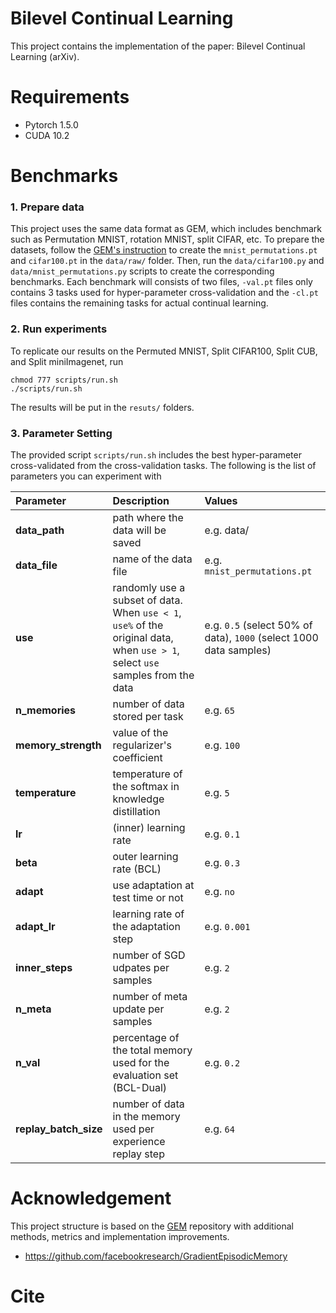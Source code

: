 # Bilevel Continual Learning

This project contains the implementation of the paper: Bilevel Continual Learning (arXiv).

# Requirements
- Pytorch 1.5.0
- CUDA 10.2

# Benchmarks
### 1. Prepare data
This project uses the same data format as GEM, which includes benchmark such as Permutation MNIST, rotation MNIST, split CIFAR, etc.
To prepare the datasets, follow the [GEM's instruction](https://github.com/facebookresearch/GradientEpisodicMemory) to create the `mnist_permutations.pt` and `cifar100.pt` in the `data/raw/` folder.
Then, run the `data/cifar100.py` and `data/mnist_permutations.py` scripts to create the corresponding benchmarks. Each benchmark will consists of two files, `-val.pt` files only contains 3 tasks used for hyper-parameter cross-validation and the `-cl.pt` files contains the remaining tasks for actual continual learning.

### 2. Run experiments
To replicate our results on the Permuted MNIST, Split CIFAR100, Split CUB, and Split miniImagenet, run
```
chmod 777 scripts/run.sh
./scripts/run.sh
```

The results will be put in the `resuts/` folders.

### 3. Parameter Setting
The provided script `scripts/run.sh` includes the best hyper-parameter cross-validated from the cross-validation tasks. The following is the list of parameters you can experiment with

| Parameter           | Description                                                  | Values |
| :------------------ | :----------------------------------------------------------- | :-------------------------------------------------------- |
| **data_path** | path where the data will be saved | e.g. data/ |
| **data_file** | name of the data file | e.g. `mnist_permutations.pt` |
| **use** | randomly use a subset of data. When `use < 1`, `use%` of the original data, when `use > 1`, select `use` samples from the data | e.g. `0.5` (select 50% of data), `1000` (select 1000 data samples) |
|**n_memories**| number of data stored per task | e.g. `65` |
|**memory_strength**| value of the regularizer's coefficient | e.g. `100` |
|**temperature**| temperature of the softmax in knowledge distillation | e.g. `5`|
|**lr**| (inner) learning rate | e.g. `0.1` |
|**beta**| outer learning rate (BCL) | e.g. `0.3` |
|**adapt**|  use adaptation at test time or not | e.g. `no` | 
|**adapt_lr**| learning rate of the adaptation step | e.g. `0.001` | 
|**inner_steps**| number of SGD udpates per samples | e.g. `2` | 
|**n_meta**| number of meta update per samples | e.g. `2` |
|**n_val**| percentage of the total memory used for the evaluation set (BCL-Dual) | e.g. `0.2` | 
|**replay_batch_size**| number of data in the memory used per experience replay step | e.g. `64` | 

# Acknowledgement
This project structure is based on the [GEM](https://github.com/facebookresearch/GradientEpisodicMemory) repository with additional methods, metrics and implementation improvements. 
* https://github.com/facebookresearch/GradientEpisodicMemory

# Cite
